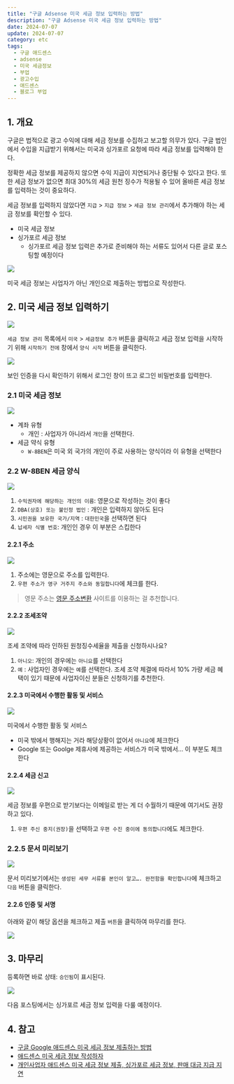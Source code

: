 ```yaml
---
title: "구글 Adsense 미국 세금 정보 입력하는 방법"
description: "구글 Adsense 미국 세금 정보 입력하는 방법"
date: 2024-07-07
update: 2024-07-07
category: etc
tags:
  - 구글 애드센스
  - adsense
  - 미국 세금정보
  - 부업
  - 광고수입
  - 애드센스
  - 블로그 부업
---
```


## 1. 개요

구글은 법적으로 광고 수익에 대해 세금 정보를 수집하고 보고할 의무가 있다. 구글 법인에서 수입을 지급받기 위해서는 미국과 싱가포르 요청에 따라 세금 정보를 입력해야 한다.

정확한 세금 정보를 제공하지 않으면 수익 지급이 지연되거나 중단될 수 있다고 한다. 또한 세금 정보가 없으면 최대 30%의 세금 원천 징수가 적용될 수 있어 올바른 세금 정보를 입력하는 것이 중요하다.

세금 정보를 입력하지 않았다면 `지급` > `지급 정보` > `세금 정보 관리`에서 추가해야 하는 세금 정보를 확인할 수 있다.

- 미국 세금 정보
- 싱가포르 세금 정보
  - 싱가포르 세금 정보 입력은 추가로 준비해야 하는 서류도 있어서 다른 글로 포스팅할 예정이다

![](image-20240707083903316.png)

미국 세금 정보는 사업자가 아닌 개인으로 제출하는 방법으로 작성한다.

## 2. 미국 세금 정보 입력하기

![](image-20240707083917992.png)

`세금 정보 관리` 목록에서 `미국` > `세금정보 추가` 버튼을 클릭하고 세금 정보 입력을 시작하기 위해 `시작하기 전에` 창에서 `양식 시작` 버튼을 클릭한다.

![](image-20240707083930316.png)

보인 인증을 다시 확인하기 위해서 로그인 창이 뜨고 로그인 비밀번호를 입력한다.

### 2.1 미국 세금 정보

![](image-20240707084124346.png)

- 계좌 유형
  - 개인 : 사업자가 아니라서 `개인`을 선택한다.
- 세금 약식 유형
  - `W-8BEN`은 미국 외 국가의 개인이 주로 사용하는 양식이라 이 유형을 선택한다

### 2.2 W-8BEN 세금 양식

![](image-20240707084147307.png)

1. `수익권자에 해당하는 개인의 이름`: 영문으로 작성하는 것이 좋다
2. `DBA(상호) 또는 불인정 법인` : 개인은 입력하지 않아도 된다
3. `시민권을 보유한 국가/지역` : `대한민국`을 선택하면 된다
4. `납세자 식별 번호`: 개인인 경우 이 부분은 스킵한다

#### 2.2.1 주소

![](image-20240707084202717.png)

1. 주소에는 영문으로 주소를 입력한다.
2. `우편 주소가 영구 거주지 주소와 동일합니다`에 체크를 한다.

> 영문 주소는 [영문 주소변환](https://www.jusoen.com/) 사이트를 이용하는 걸 추천합니다.

#### 2.2.2 조세조약

![](image-20240707084211711.png)

조세 조약에 따라 인하된 원청징수세율을 제출을 신청하시나요?

1. `아니오`: 개인의 경우에는 `아니요`를 선택한다
2. `예` : 사업자인 경우에는 `예`를 선택한다. 조세 조약 체결에 따라서 10% 가량 세금 혜택이 있기 때문에 사업자이신 분들은 신청하기를 추천한다.

#### 2.2.3 미국에서 수행한 활동 및 서비스

![](image-20240707084222152.png)

미국에서 수행한 활동 및 서비스

- 미국 밖에서 행해지는 거라 해당상황이 없어서 `아니요`에 체크한다
- Google 또는 Goolge 제휴사에 제공하는 서비스가 미국 밖에서… 이 부분도 체크한다

#### 2.2.4 세금 신고

![](image-20240707084231771.png)

세금 정보를 우편으로 받기보다는 이메일로 받는 게 더 수월하기 때문에 여기서도 권장하고 있다.

1. `우편 주신 중지(권장)`을 선택하고 `우편 수진 중이에 동의합니다`에도 체크한다.

### 2.2.5 문서 미리보기

![](image-20240707084239007.png)

문서 미리보기에서는 `생성된 세무 서류를 본인이 알고…. 완전함을 확인합니다`에 체크하고 `다음` 버튼을 클릭한다.

#### 2.2.6 인증 및 서명

아래와 같이 해당 옵션을 체크하고 제출 `버튼`을 클릭하여 마무리를 한다.

![](image-20240707084246155.png)

## 3. 마무리

등록하면 바로 상태: `승인됨`이 표시된다.

![](image-20240707084253673.png)

다음 포스팅에서는 싱가포르 세금 정보 입력을 다룰 예정이다.

## 4. 참고

- [구글 Google 애드센스 미국 세금 정보 제출하는 방법](https://orangeyoung-37.tistory.com/92)
- [애드센스 미국 세금 정보 작성하자](https://moonnote.tistory.com/321)
- [개인사업자 애드센스 미국 세금 정보 제출, 싱가포르 세금 정보, 판매 대금 지급 지연](https://dathru.com/애드센스-미국-세금-정보-제출-싱가포르-세금-정보/)



